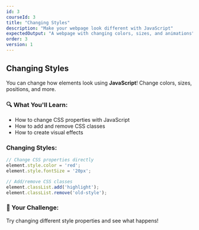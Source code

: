 ```yaml
---
id: 3
courseId: 3
title: "Changing Styles"
description: "Make your webpage look different with JavaScript"
expectedOutput: "A webpage with changing colors, sizes, and animations"
order: 3
version: 1
---
```


## Changing Styles

You can change how elements look using **JavaScript**! Change colors, sizes, positions, and more.

### 🔍 What You'll Learn:

- How to change CSS properties with JavaScript
- How to add and remove CSS classes
- How to create visual effects

### Changing Styles:

```javascript
// Change CSS properties directly
element.style.color = 'red';
element.style.fontSize = '20px';

// Add/remove CSS classes
element.classList.add('highlight');
element.classList.remove('old-style');
```

### 🌟 Your Challenge:

Try changing different style properties and see what happens!
